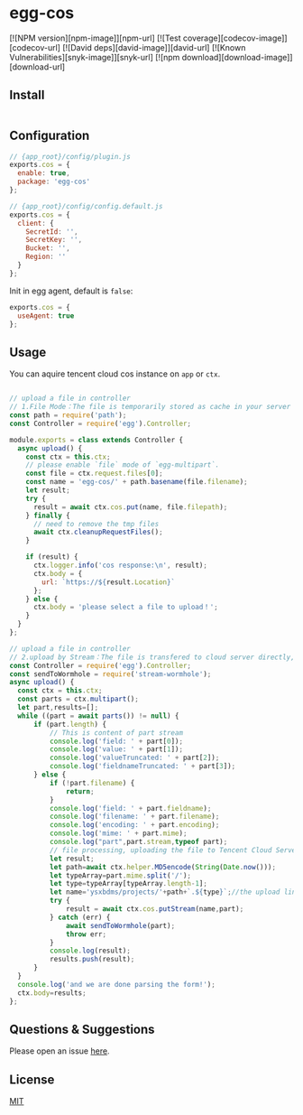 # egg-cos

[![NPM version][npm-image]][npm-url]
[![Test coverage][codecov-image]][codecov-url]
[![David deps][david-image]][david-url]
[![Known Vulnerabilities][snyk-image]][snyk-url]
[![npm download][download-image]][download-url]

<!--
Description here.
-->

## Install

```bash

```

## Configuration

```js
// {app_root}/config/plugin.js
exports.cos = {
  enable: true,
  package: 'egg-cos'
};
```

```js
// {app_root}/config/config.default.js
exports.cos = {
  client: {
    SecretId: '',
    SecretKey: '',
    Bucket: '',
    Region: ''
  }
};
```

Init in egg agent, default is `false`:

```js
exports.cos = {
  useAgent: true
};
```

## Usage

You can aquire tencent cloud cos instance on `app` or `ctx`.

```js

// upload a file in controller
// 1.File Mode：The file is temporarily stored as cache in your server during the process;
const path = require('path');
const Controller = require('egg').Controller;

module.exports = class extends Controller {
  async upload() {
    const ctx = this.ctx;
    // please enable `file` mode of `egg-multipart`.
    const file = ctx.request.files[0];
    const name = 'egg-cos/' + path.basename(file.filename);
    let result;
    try {
      result = await ctx.cos.put(name, file.filepath);
    } finally {
      // need to remove the tmp files
      await ctx.cleanupRequestFiles();
    }

    if (result) {
      ctx.logger.info('cos response:\n', result);
      ctx.body = {
        url: `https://${result.Location}`
      };
    } else {
      ctx.body = 'please select a file to upload！';
    }
  }
};

// upload a file in controller
// 2.upload by Stream：The file is transfered to cloud server directly, not go through your server;
const Controller = require('egg').Controller;
const sendToWormhole = require('stream-wormhole');
async upload() {
  const ctx = this.ctx;
  const parts = ctx.multipart();
  let part,results=[];
  while ((part = await parts()) != null) {
      if (part.length) {
          // This is content of part stream
          console.log('field: ' + part[0]);
          console.log('value: ' + part[1]);
          console.log('valueTruncated: ' + part[2]);
          console.log('fieldnameTruncated: ' + part[3]);
      } else {
          if (!part.filename) {
              return;
          }
          console.log('field: ' + part.fieldname);
          console.log('filename: ' + part.filename);
          console.log('encoding: ' + part.encoding);
          console.log('mime: ' + part.mime);
          console.log("part",part.stream,typeof part);
          // file processing, uploading the file to Tencent Cloud Server
          let result;
          let path=await ctx.helper.MD5encode(String(Date.now()));
          let typeArray=part.mime.split('/');
          let type=typeArray[typeArray.length-1];
          let name='ysxbdms/projects/'+path+`.${type}`;//the upload links
          try {
              result = await ctx.cos.putStream(name,part);
          } catch (err) {
              await sendToWormhole(part);
              throw err;
          }
          console.log(result);
          results.push(result);
      }
  }
  console.log('and we are done parsing the form!');
  ctx.body=results;
};
```



## Questions & Suggestions

Please open an issue [here](https://github.com/shuang6/egg-cos/issues).

## License

[MIT](LICENSE)
